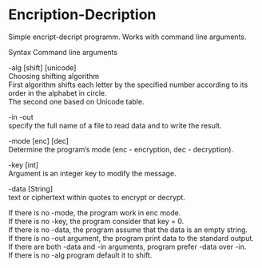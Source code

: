 # Encription-Decription
Simple encript-decript programm. Works with command line arguments.

Syntax 
Command line arguments

-alg [shift] [unicode] <br />
Choosing shifting algorithm <br />
First algorithm shifts each letter by the specified number according to its order in the alphabet in circle. <br />
The second one  based on Unicode table. <br />

-in 
-out <br />
specify the full name of a file to read data and to write the result.

-mode [enc] [dec] <br />
Determine the program’s mode (enc - encryption, dec - decryption). 

-key [int] <br />
Argument is an integer key to modify the message.

-data [String] <br />
text or ciphertext within quotes to encrypt or decrypt. <br />

If there is no -mode, the program work in enc mode. <br />
If there is no -key, the program  consider that key = 0. <br />
If there is no -data, the program assume that the data is an empty string. <br />
If there is no -out argument, the program print data to the standard output. <br />
If there are both -data and -in arguments, program prefer -data over -in. <br />
If there is no -alg program default it to shift. <br />
